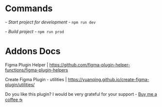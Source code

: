 <h1>Commands</h1>

*- Start project for development -*
`npm run dev`

*- Build project -*
`npm run prod`


<h1>Addons Docs</h1>

Figma Plugin Helper | https://github.com/figma-plugin-helper-functions/figma-plugin-helpers

Create Figma Plugin - utilities | https://yuanqing.github.io/create-figma-plugin/utilities/

Do you like this plugin? I would be very grateful for your support - [Buy me a coffee ☕](https://www.buymeacoffee.com/Denis.Solovey)